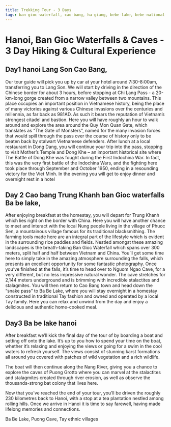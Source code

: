 ```yaml
---
title: Trekking Tour - 3 Days
tags: ban-gioc-waterfall, cao-bang, ha-giang, bebe-lake, bebe-national-park, nung-tribe, tay-tribe, nguom-ngao-cave, homestay
---
```



# Hanoi, Ban Gioc Waterfalls & Caves - 3 Day Hiking & Cultural Experience

## Day1 hanoi Lang Son Cao Bang,

Our tour guide will pick you up by car at your hotel around 7:30-8:00am, transferring you to Lang Son. We will start by driving in the direction of the Chinese border for about 3 hours, before stopping at Chi Lang Pass - a 20-km-long gorge created from a narrow valley between two mountains. This place occupies an important position in Vietnamese history, being the place of many victories against various Chinese invasions over the centuries and millennia, as far back as 981AD. As such it bears the reputation of Vietnam’s strongest citadel and bastion. Here you will have roughly an hour to walk around and explore the area around the Quy Mon Quan Gate, which translates as “The Gate of Monsters”, named for the many invasion forces that would spill through the pass over the course of history only to be beaten back by stalwart Vietnamese defenders. After lunch at a local restaurant in Dong Dang, you will continue your trip into the pass, stopping to visit Mother’s Temple and Dong Khe – an important historical site where The Battle of Dong Khe was fought during the First Indochina War. In fact, this was the very first battle of the Indochina Wars, and the fighting here took place through September and October 1950, ending in a resounding victory for the Viet Minh. In the evening you will get to enjoy dinner and overnight rest in a hotel

## Day 2 Cao bang Trung Khanh ban Gioc waterfalls Ba be lake,

After enjoying breakfast at the homestay, you will depart for Trung Khanh which lies right on the border with China. Here you will have another chance to meet and interact with the local Nung people living in the village of Phuoc Sen, a mountainous village famous for its traditional blacksmithing. The farming tools made here are an integral part of the lifestyle which is evident in the surrounding rice paddies and fields. Nestled amongst these amazing landscapes is the breath-taking Ban Gioc Waterfall which spans over 300 meters, split half and half between Vietnam and China. You’ll get some time here to simply take in the amazing atmosphere surrounding the falls, which presents an excellent opportunity for some fantastic photography. Once you’ve finished at the falls, it’s time to head over to Nguom Ngao Cave, for a very different, but no less impressive natural wonder. The cave stretches for 2,144 meters underground and is brimming with incredible stalactites and stalagmites. You will then return to Cao Bang town and head down the “snake pass” to Ba Be Lake, where you will stay overnight in a homestay constructed in traditional Tay fashion and owned and operated by a local Tay family. Here you can relax and unwind from the day and enjoy a delicious and authentic home-cooked meal.

## Day3 Ba be lake hanoi

After breakfast we’ll kick the final day of the tour of by boarding a boat and setting off onto the lake. It’s up to you how to spend your time on the boat, whether it’s relaxing and enjoying the views or going for a swim in the cool waters to refresh yourself. The views consist of stunning karst formations all around you covered with patches of wild vegetation and a rich wildlife.

The boat will then continue along the Nang River, giving you a chance to explore the caves of Puong Grotto where you can marvel at the stalactites and stalagmites created through river erosion, as well as observe the thousands-strong bat colony that lives here.

Now that you’ve reached the end of your tour, you’ll be driven the roughly 230 kilometres back to Hanoi, with a stop at a tea plantation nestled among rolling hills. Once we arrive in Hanoi it is time to say farewell, having made lifelong memories and connections.

Ba Be Lake, Puong Cave, Tay ethnic villages



